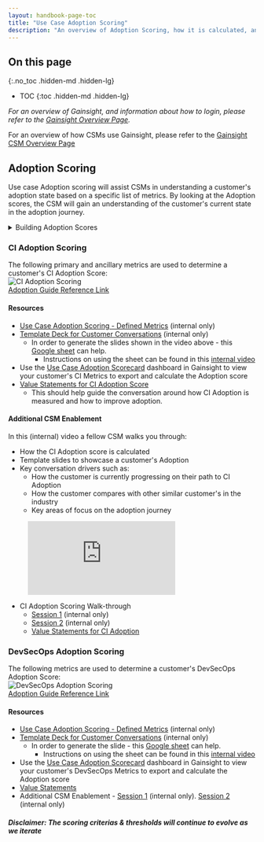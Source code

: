 ```yaml
---
layout: handbook-page-toc
title: "Use Case Adoption Scoring"
description: "An overview of Adoption Scoring, how it is calculated, and how CSMs can use the information with customers in their conversations."
---
```


## On this page
{:.no_toc .hidden-md .hidden-lg}

- TOC
{:toc .hidden-md .hidden-lg}

*For an overview of Gainsight, and information about how to login, please refer to the [Gainsight Overview Page](/handbook/sales/gainsight/).*

For an overview of how CSMs use Gainsight, please refer to the [Gainsight CSM Overview Page](/handbook/customer-success/csm/gainsight)

## Adoption Scoring

Use case Adoption scoring will assist CSMs in understanding a customer's adoption state based on a specific list of metrics. 
By looking at the Adoption scores, the CSM will gain an understanding of the customer's current state in the adoption journey.

<details>
  <summary markdown="span"> Building Adoption Scores </summary>

#### Metrics Availability & Evaluation
The first step in the process of building a Use Case adoption score starts with identifying active metrics that can gauge a customer’s level of performance and adoption for a given use case. To capture the breadth of use case adoption, there should be a minimum of 3 and ideally 5-7 metrics to be able to provide a comprehensive score. Product Management and Customer Success teams play a big role in identifying use case specific metrics. Product Marketing works with Product Managers to identify Adoption Recommendations for each use case which can be viewed on the the respective Use Case Resource Pages. After identifying a sufficient list of metrics, we move on to identifying the denominator to normalize the metric (i.e. `Git Operations - User L28D` / by `Licensed Users` = `Git Operation Utilization %`). 

<details>
  <summary markdown="span"> Use Case Resource Pages </summary>
  - [SCM](https://about.gitlab.com/handbook/marketing/strategic-marketing/usecase-gtm/version-control-collaboration/#adoption-recommendation)
  <br>
  - [CI](urhttps://about.gitlab.com/handbook/marketing/strategic-marketing/usecase-gtm/ci/#adoption-recommendationl)
  <br>
  - [CD](https://about.gitlab.com/handbook/marketing/strategic-marketing/usecase-gtm/cd/#adoption-recommendation)]
  <br>
  - [DevSecOps](https://about.gitlab.com/handbook/marketing/strategic-marketing/usecase-gtm/devsecops/)
  <br>
  - [Compliance](https://about.gitlab.com/handbook/marketing/strategic-marketing/usecase-gtm/compliance/)
  <br>
  - [Artifact Management (Package](https://about.gitlab.com/handbook/marketing/strategic-marketing/usecase-gtm/package/)
  <br>
  - [GitOps](https://about.gitlab.com/handbook/marketing/strategic-marketing/usecase-gtm/gitops/#adoption-recommendation)
  <br>
  - [Agile](https://about.gitlab.com/handbook/marketing/strategic-marketing/usecase-gtm/agile/#adoption-recommendation)
  </details>

#### Threshold & Weighting Analysis
The threshold percentages are chosen by looking at how many customers fall into certain quartiles as well as looking at the averages/median for a subset of customers that we know have healthy usage in this use case. Combining those two gets us to a great starting point of where those percentages should be for each metric. We then look at how many customers would fall into each color based on that starting point. There are some final tweaks after that as well as getting feedback from other teams on those percentages that are set for each color. 
<br>
#### Testing
This is an important part of validating the selected metrics, thresholds, weighting, and data integrity. The process entails calculating the score for at least 15-20 real accounts, specifically where we have a good understanding of their adoption of the given use case, which we can then share with the CSMs to confirm the resulting score. 
<br>
#### Operationalize in Gainsight
Use Case Adoption metrics currently live in Gainsight, which is planned to change in the future as Gitlab continues to evaluate new BI tools, but for now, we currently calculate the Adoption score using the Adoption Use Case usage reports in Gainsight. This report contains normalized metrics (i.e. `CI Pipelines - L28D` / `Licensed Users` = `CI Pipelines Utilization %`) which are currently calculated using Gainsight Rules Engine. 
<br>
#### Enablement
The last piece is enabling CSMs to be able to calculate the score, formulate the customer-facing slide deck and be able to present the score in detail. This requires cross-functional partnership between CSMs, CSM Managers, Enablement and CSOps, where a CSM will usually lead the enablement sessions with a mock presentation, while CSOps handle Q&A and any follow-ups that may come out of those enablement sessions. 
<br>
#### Iterate & Improve
With a product that updates monthly while also adding new features to the Gitlab use cases, we have an ongoing process to update the respective adoption scores, aiming for the most accurate depiction of use case adoption by our customers. As new features are built and made available, new metrics are also instrumented by the respective product teams to be able to provide insights to customers that can help customers improve their experience and attain their DevOps goals with Gitlab. 

<br>
</details>

### CI Adoption Scoring

The following primary and ancillary metrics are used to determine a customer's CI Adoption Score: 
<br>
![CI Adoption Scoring](https://lucid.app/publicSegments/view/14463ed0-bdf2-47a1-998b-40a6bdba9986/image.png)
<br>
[Adoption Guide Reference Link](/handbook/marketing/strategic-marketing/usecase-gtm/ci/#adoption-guide)

#### Resources

- [Use Case Adoption Scoring - Defined Metrics](https://docs.google.com/spreadsheets/d/1dJLQIwoQxSK6pJL-ZmbMK_VUBmY0INZPgVsWqsypHzI/edit?usp=sharing) (internal only)
- [Template Deck for Customer Conversations](https://docs.google.com/presentation/d/1Zn5gyUrBRgA1fyprVuoA24FKiH_3fpT5KuL5vK6GcuE/edit#slide=id.g110af81e0a3_0_215) (internal only)
    - In order to generate the slides shown in the video above - this [Google sheet](https://docs.google.com/spreadsheets/d/1wPrQRS9XGJek4oWcZPe9QeaFne9scbJVZYuvEioE2GI/edit#gid=1737266116) can help. 
        - Instructions on using the sheet can be found in this [internal video](https://youtu.be/oWuX_jtLnLI)
- Use the [Use Case Adoption Scorecard](https://gitlab.gainsightcloud.com/v1/ui/dashboard#/f18df482-a70f-4a8b-8c82-1f99538d777e) dashboard in Gainsight to view your customer's CI Metrics to export and calculate the Adoption score
- [Value Statements for CI Adoption Score](https://about.gitlab.com/handbook/marketing/strategic-marketing/usecase-gtm/delivery-automation/#customer-adoption-and-value)
    - This should help guide the conversation around how CI Adoption is measured and how to improve adoption.

#### Additional CSM Enablement 
In this (internal) video a fellow CSM walks you through:
- How the CI Adoption score is calculated 
- Template slides to showcase a customer's Adoption
- Key conversation drivers such as:
  - How the customer is currently progressing on their path to CI Adoption
  - How the customer compares with other similar customer's in the industry 
  - Key areas of focus on the adoption journey

<!-- blank line -->
<figure class="video_container">
  <iframe src="https://www.youtube.com/embed/zurUFQDSWt8" frameborder="0" allowfullscreen="true"> </iframe>
</figure>  
<!-- blank line -->

- CI Adoption Scoring Walk-through 
    - [Session 1](https://youtu.be/E4IMgFWGkNM) (internal only)
    - [Session 2](https://chorus.ai/meeting/E4F00AFC0C4A4036A7AC370653A50112?) (internal only)
    - [Value Statements for CI Adoption](https://about.gitlab.com/handbook/marketing/strategic-marketing/usecase-gtm/delivery-automation/#customer-adoption-and-value)


### DevSecOps Adoption Scoring
The following metrics are used to determine a customer's DevSecOps Adoption Score:
<br>
![DevSecOps Adoption Scoring](https://lucid.app/publicSegments/view/ab7a9ef5-d69c-47ff-9dc0-defe3e8f8610/image.png)
<br>
[Adoption Guide Reference Link](/marketing/strategic-marketing/usecase-gtm/devsecops/#adoption-guide)
<br>

#### Resources

- [Use Case Adoption Scoring - Defined Metrics](https://docs.google.com/spreadsheets/d/1dJLQIwoQxSK6pJL-ZmbMK_VUBmY0INZPgVsWqsypHzI/edit?usp=sharing) (internal only)
- [Template Deck for Customer Conversations](https://docs.google.com/presentation/d/1JdRlS5G9iB0XMMWktYxYBDCnhVs2Ti-I6jBW0q61YZk/edit?usp=sharing) (internal only)
   - In order to generate the slide - this [Google sheet](https://docs.google.com/spreadsheets/d/1wPrQRS9XGJek4oWcZPe9QeaFne9scbJVZYuvEioE2GI/edit#gid=1737266116) can help. 
        - Instructions on using the sheet can be found in this [internal video](https://youtu.be/pLp2Y0oZuc0)
- Use the [Use Case Adoption Scorecard](https://gitlab.gainsightcloud.com/v1/ui/dashboard#/f18df482-a70f-4a8b-8c82-1f99538d777e) dashboard in Gainsight to view your customer's DevSecOps Metrics to export and calculate the Adoption score
- [Value Statements](https://about.gitlab.com/handbook/marketing/strategic-marketing/usecase-gtm/devsecops/#the-gitlab-solution)
- Additional CSM Enablement - [Session 1](https://youtu.be/VXtiPVrOzS4) (internal only).  [Session 2](https://youtu.be/xwj-vHMYcUE) (internal only)

##### **Disclaimer:**  The scoring criterias & thresholds will continue to evolve as we iterate

